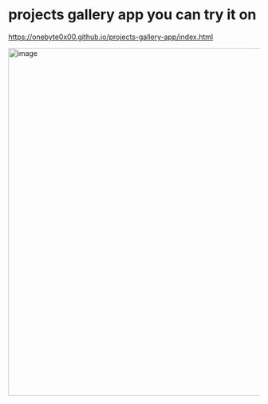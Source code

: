 # projects gallery app you can try it on
https://onebyte0x00.github.io/projects-gallery-app/index.html

<img width="1378" height="697" alt="image" src="https://github.com/user-attachments/assets/1b9e52c6-bdcc-4094-820d-b29d2c34e524" />
